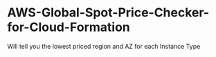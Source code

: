 # AWS-Global-Spot-Price-Checker-for-Cloud-Formation
Will tell you the lowest priced region and AZ for each Instance Type
